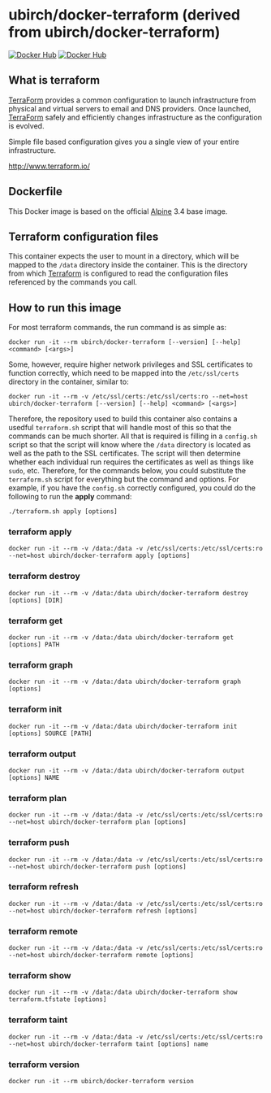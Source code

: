 # ubirch/docker-terraform (derived from ubirch/docker-terraform)

[![Docker Hub](https://img.shields.io/badge/docker-ready-blue.svg)](https://registry.hub.docker.com/u/ubirch/docker-terraform/)
[![Docker Hub](http://img.shields.io/docker/pulls/ubirch/docker-terraform.svg)](https://registry.hub.docker.com/u/ubirch/docker-terraform/)

## What is terraform

[TerraForm][1] provides a common configuration to launch infrastructure from physical and virtual servers to email and DNS providers. Once launched, [TerraForm][1] safely and efficiently changes infrastructure as the configuration is evolved.

Simple file based configuration gives you a single view of your entire infrastructure.

http://www.terraform.io/

## Dockerfile

This Docker image is based on the official [Alpine][2] 3.4 base image.

## Terraform configuration files

This container expects the user to mount in a directory, which will be mapped to the `/data` directory inside the container.  This is the directory from which [Terraform][1] is configured to read the configuration files referenced by the commands you call.

## How to run this image

For most terraform commands, the run command is as simple as:

```
docker run -it --rm ubirch/docker-terraform [--version] [--help] <command> [<args>]
```

Some, however, require higher network privileges and SSL certificates to function correctly, which need to be mapped into the `/etc/ssl/certs` directory in the container, similar to:

```
docker run -it --rm -v /etc/ssl/certs:/etc/ssl/certs:ro --net=host ubirch/docker-terraform [--version] [--help] <command> [<args>]
```

Therefore, the repository used to build this container also contains a usedful `terraform.sh` script that will handle most of this so that the commands can be much shorter.  All that is required is filling in a `config.sh` script so that the script will know where the `/data` directory is located as well as the path to the SSL certificates.  The script will then determine whether each individual run requires the certificates as well as things like `sudo`, etc.  Therefore, for the commands below, you could substitute the `terraform.sh` script for everything but the command and options.  For example, if you have the `config.sh` correctly configured, you could do the following to run the **apply** command:

```
./terraform.sh apply [options]
```

### terraform apply

```
docker run -it --rm -v /data:/data -v /etc/ssl/certs:/etc/ssl/certs:ro --net=host ubirch/docker-terraform apply [options]
```

### terraform destroy

```
docker run -it --rm -v /data:/data ubirch/docker-terraform destroy [options] [DIR]
```

### terraform get

```
docker run -it --rm -v /data:/data ubirch/docker-terraform get [options] PATH
```

### terraform graph

```
docker run -it --rm -v /data:/data ubirch/docker-terraform graph [options]
```

### terraform init

```
docker run -it --rm -v /data:/data ubirch/docker-terraform init [options] SOURCE [PATH]
```

### terraform output

```
docker run -it --rm -v /data:/data ubirch/docker-terraform output [options] NAME
```

### terraform plan

```
docker run -it --rm -v /data:/data -v /etc/ssl/certs:/etc/ssl/certs:ro --net=host ubirch/docker-terraform plan [options]
```

### terraform push

```
docker run -it --rm -v /data:/data -v /etc/ssl/certs:/etc/ssl/certs:ro --net=host ubirch/docker-terraform push [options]
```

### terraform refresh

```
docker run -it --rm -v /data:/data -v /etc/ssl/certs:/etc/ssl/certs:ro --net=host ubirch/docker-terraform refresh [options]
```

### terraform remote

```
docker run -it --rm -v /data:/data -v /etc/ssl/certs:/etc/ssl/certs:ro --net=host ubirch/docker-terraform remote [options]
```

### terraform show

```
docker run -it --rm -v /data:/data ubirch/docker-terraform show terraform.tfstate [options]
```

### terraform taint

```
docker run -it --rm -v /data:/data -v /etc/ssl/certs:/etc/ssl/certs:ro --net=host ubirch/docker-terraform taint [options] name
```

### terraform version

```
docker run -it --rm ubirch/docker-terraform version
```

[1]: http://www.terraform.io/ "TerraForm"
[2]: https://registry.hub.docker.com/_/alpine "Alpine"
